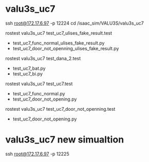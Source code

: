 # valu3s_uc7
ssh root@172.17.6.97 -p 12224
cd /isaac_sim/VALU3S/valu3s_uc7

rostest valu3s_uc7 test_uc7_ulises_fake_result.test 
- test_uc7_func_normal_ulises_fake_result.py
- test_uc7_door_not_openning_ulises_fake_result.py

rostest valu3s_uc7 test_dana_2.test 
  - test_uc7_bat.py
  - test_uc7_bi.py

rostest valu3s_uc7 test_uc7.test 
-  test_uc7_func_normal.py
- test_uc7_door_not_opening.py

rostest valu3s_uc7 test_uc7_door_not_openning.test 
- test_uc7_door_not_opening.py




# valu3s_uc7 new simualtion

ssh root@172.17.6.97 -p 12225
